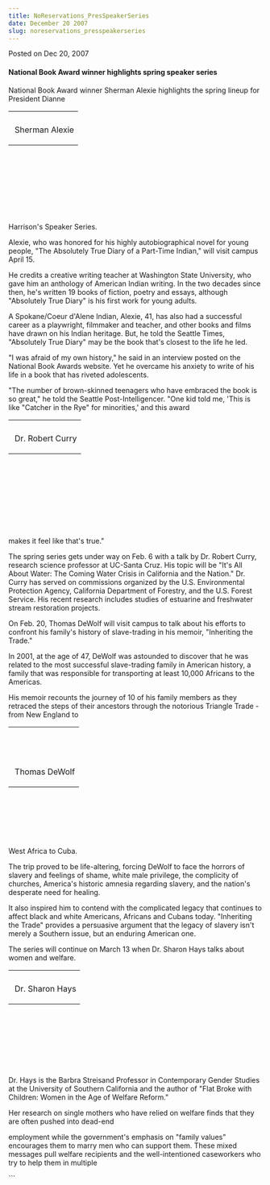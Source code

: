 ```yaml
---
title: NoReservations_PresSpeakerSeries
date: December 20 2007
slug: noreservations_presspeakerseries
---
```


 
<span class="date">Posted on Dec 20, 2007 </span>
<h4>National Book Award winner highlights spring speaker series</h4>
<p>
  National Book Award winner Sherman Alexie highlights the spring lineup for
  President Dianne
</p>
<table style="height:205px">
  <tr class="odd">
    <th />
  </tr>
  <tr class="even">
    <td>
      <p>&#xA0;Sherman Alexie</p>
    </td>
  </tr>
</table>
Harrison&apos;s Speaker Series.
<p>
  Alexie, who was honored for his highly autobiographical novel for young
  people, &quot;The Absolutely True Diary of a Part-Time Indian,&quot; will
  visit campus April 15.
</p>
<p>
  He credits a creative writing teacher at Washington State University, who gave
  him an anthology of American Indian writing. In the two decades since then,
  he&apos;s written 19 books of fiction, poetry and essays, although
  &quot;Absolutely True Diary&quot; is his first work for young adults.
</p>
<p>
  A Spokane/Coeur d&apos;Alene Indian, Alexie, 41, has also had a successful
  career as a playwright, filmmaker and teacher, and other books and films have
  drawn on his Indian heritage. But, he told the Seattle Times, &quot;Absolutely
  True Diary&quot; may be the book that&apos;s closest to the life he led.
</p>
<p>
  &quot;I was afraid of my own history,&quot; he said in an interview posted on
  the National Book Awards website. Yet he overcame his anxiety to write of his
  life in a book that has riveted adolescents.
</p>
<p>
  &quot;The number of brown-skinned teenagers who have embraced the book is so
  great,&quot; he told the Seattle Post-Intelligencer. &quot;One kid told me,
  &apos;This is like &quot;Catcher in the Rye&quot; for minorities,&apos; and
  this award
</p>
<table style="height:216px">
  <tr class="odd">
    <th />
  </tr>
  <tr class="even">
    <td>
      <p>&#xA0;Dr. Robert Curry</p>
    </td>
  </tr>
</table>
makes it feel like that&apos;s true.&quot;
<p>
  The spring series gets under way on Feb. 6 with a talk by Dr. Robert Curry,
  research science professor at UC-Santa Cruz. His topic will be &quot;It&apos;s
  All About Water: The Coming Water Crisis in California and the Nation.&quot;
  Dr. Curry has served on commissions organized by the U.S. Environmental
  Protection Agency, California Department of Forestry, and the U.S. Forest
  Service. His recent research includes studies of estuarine and freshwater
  stream restoration projects.
</p>
<p>
  On Feb. 20, Thomas DeWolf will visit campus to talk about his efforts to
  confront his family&apos;s history of slave-trading in his memoir,
  &quot;Inheriting the Trade.&quot;
</p>
<p>
  In 2001, at the age of 47, DeWolf was astounded to discover that he was
  related to the most successful slave-trading family in American history, a
  family that was responsible for transporting at least 10,000 Africans to the
  Americas.
</p>
<p>
  His memoir recounts the journey of 10 of his family members as they retraced
  the steps of their ancestors through the notorious Triangle Trade -from New
  England to
</p>
<table style="height:222px">
  <tr class="odd">
    <th>
      <p>&#xA0;</p>
    </th>
  </tr>
  <tr class="even">
    <td>
      <p>&#xA0;Thomas DeWolf</p>
    </td>
  </tr>
</table>
West Africa to Cuba.
<p>
  The trip proved to be life-altering, forcing DeWolf to face the horrors of
  slavery and feelings of shame, white male privilege, the complicity of
  churches, America&apos;s historic amnesia regarding slavery, and the
  nation&apos;s desperate need for healing.
</p>
<p>
  It also inspired him to contend with the complicated legacy that continues to
  affect black and white Americans, Africans and Cubans today. &quot;Inheriting
  the Trade&quot; provides a persuasive argument that the legacy of slavery
  isn&apos;t merely a Southern issue, but an enduring American one.
</p>
<p>
  The series will continue on March 13 when Dr. Sharon Hays talks about women
  and welfare.
</p>
<table style="height:194px">
  <tr class="odd">
    <th />
  </tr>
  <tr class="even">
    <td>
      <p>&#xA0;Dr. Sharon Hays</p>
    </td>
  </tr>
</table>
<p>
  Dr. Hays is the Barbra Streisand Professor in Contemporary Gender Studies at
  the University of Southern California and the author of &quot;Flat Broke with
  Children: Women in the Age of Welfare Reform.&quot;
</p>
<p>
  Her research on single mothers who have relied on welfare finds that they are
  often pushed into dead-end
</p>
<p>
  employment while the government&apos;s emphasis on &quot;family values&quot;
  encourages them to marry men who can support them. These mixed messages pull
  welfare recipients and the well-intentioned caseworkers who try to help them
  in multiple
</p>
```
